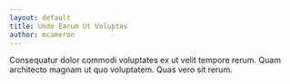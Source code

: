 ```yaml
---
layout: default
title: Unde Earum Ut Voluptas
author: mcameron
---
```


Consequatur dolor commodi voluptates ex ut velit tempore rerum. Quam architecto magnam ut quo voluptatem. Quas vero sit rerum.
